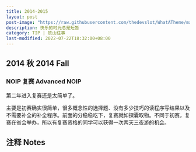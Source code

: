 ```yaml
---
title: 2014-2015
layout: post
post-image: "https://raw.githubusercontent.com/thedevslot/WhatATheme/master/assets/images/SamplePost.png?token=AHMQUEPC4IFADOF5VG4QVN26Z64GG"
description: 快乐的时光总是短暂
category: TIP | 铁山往事
last-modified: 2022-07-22T18:32:00+08:00
---
```


## 2014 秋 2014 Fall

### NOIP 复赛 Advanced NOIP

第二年进入复赛还是太简单了。

主要是初赛确实很简单，很多概念性的选择题、没有多少技巧的读程序写结果以及不需要补全的补全程序。前面的分稳稳吃下，复赛就如探囊取物。不同于初赛，复赛在省会举办，所以有复赛资格的同学可以获得一次两天三夜游的机会。


## 注释 Notes